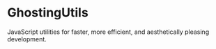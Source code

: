 # GhostingUtils
JavaScript utilities for faster, more efficient, and aesthetically pleasing development.
